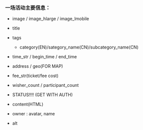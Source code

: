 ### 一场活动主要信息：

* image / image_hlarge / image_lmobile

* title

* tags
    * category(EN)/sategory_name(CN)/subcategory_name(CN)

* time_str / begin_time / end_time
* address / geo(FOR MAP)
* fee_str(ticket/fee cost)

* wisher_count / participant_count
* STATUS!!!! (GET WITH AUTH)

* content(HTML)
* owner : avatar, name

* alt

